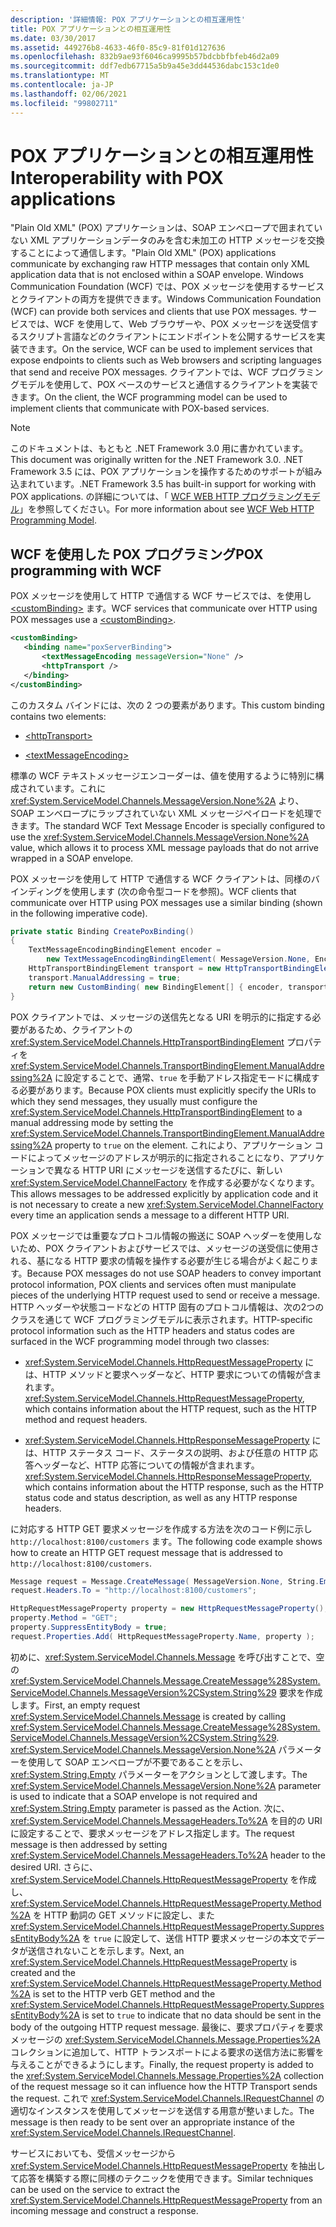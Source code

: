 ```yaml
---
description: '詳細情報: POX アプリケーションとの相互運用性'
title: POX アプリケーションとの相互運用性
ms.date: 03/30/2017
ms.assetid: 449276b8-4633-46f0-85c9-81f01d127636
ms.openlocfilehash: 832b9ae93f6046ca9995b57bdcbbfbfeb46d2a09
ms.sourcegitcommit: ddf7edb67715a5b9a45e3dd44536dabc153c1de0
ms.translationtype: MT
ms.contentlocale: ja-JP
ms.lasthandoff: 02/06/2021
ms.locfileid: "99802711"
---
```

# <a name="interoperability-with-pox-applications"></a><span data-ttu-id="c1aff-103">POX アプリケーションとの相互運用性</span><span class="sxs-lookup"><span data-stu-id="c1aff-103">Interoperability with POX applications</span></span>

<span data-ttu-id="c1aff-104">"Plain Old XML" (POX) アプリケーションは、SOAP エンベロープで囲まれていない XML アプリケーションデータのみを含む未加工の HTTP メッセージを交換することによって通信します。</span><span class="sxs-lookup"><span data-stu-id="c1aff-104">"Plain Old XML" (POX) applications communicate by exchanging raw HTTP messages that contain only XML application data that is not enclosed within a SOAP envelope.</span></span> <span data-ttu-id="c1aff-105">Windows Communication Foundation (WCF) では、POX メッセージを使用するサービスとクライアントの両方を提供できます。</span><span class="sxs-lookup"><span data-stu-id="c1aff-105">Windows Communication Foundation (WCF) can provide both services and clients that use POX messages.</span></span> <span data-ttu-id="c1aff-106">サービスでは、WCF を使用して、Web ブラウザーや、POX メッセージを送受信するスクリプト言語などのクライアントにエンドポイントを公開するサービスを実装できます。</span><span class="sxs-lookup"><span data-stu-id="c1aff-106">On the service, WCF can be used to implement services that expose endpoints to clients such as Web browsers and scripting languages that send and receive POX messages.</span></span> <span data-ttu-id="c1aff-107">クライアントでは、WCF プログラミングモデルを使用して、POX ベースのサービスと通信するクライアントを実装できます。</span><span class="sxs-lookup"><span data-stu-id="c1aff-107">On the client, the WCF programming model can be used to implement clients that communicate with POX-based services.</span></span>  
  
> [!NOTE]
> <span data-ttu-id="c1aff-108">このドキュメントは、もともと .NET Framework 3.0 用に書かれています。</span><span class="sxs-lookup"><span data-stu-id="c1aff-108">This document was originally written for the .NET Framework 3.0.</span></span>  <span data-ttu-id="c1aff-109">.NET Framework 3.5 には、POX アプリケーションを操作するためのサポートが組み込まれています。</span><span class="sxs-lookup"><span data-stu-id="c1aff-109">.NET Framework 3.5 has built-in support for working with POX applications.</span></span> <span data-ttu-id="c1aff-110">の詳細については、「 [WCF WEB HTTP プログラミングモデル](wcf-web-http-programming-model.md)」を参照してください。</span><span class="sxs-lookup"><span data-stu-id="c1aff-110">For more information about see [WCF Web HTTP Programming Model](wcf-web-http-programming-model.md).</span></span>
  
## <a name="pox-programming-with-wcf"></a><span data-ttu-id="c1aff-111">WCF を使用した POX プログラミング</span><span class="sxs-lookup"><span data-stu-id="c1aff-111">POX programming with WCF</span></span>

<span data-ttu-id="c1aff-112">POX メッセージを使用して HTTP で通信する WCF サービスでは、を使用し [\<customBinding>](../../configure-apps/file-schema/wcf/custombinding.md) ます。</span><span class="sxs-lookup"><span data-stu-id="c1aff-112">WCF services that communicate over HTTP using POX messages use a [\<customBinding>](../../configure-apps/file-schema/wcf/custombinding.md).</span></span>

```xml
<customBinding>
   <binding name="poxServerBinding">
       <textMessageEncoding messageVersion="None" />
       <httpTransport />
   </binding>
</customBinding>
```

<span data-ttu-id="c1aff-113">このカスタム バインドには、次の 2 つの要素があります。</span><span class="sxs-lookup"><span data-stu-id="c1aff-113">This custom binding contains two elements:</span></span>

- [\<httpTransport>](../../configure-apps/file-schema/wcf/httptransport.md)

- [\<textMessageEncoding>](../../configure-apps/file-schema/wcf/textmessageencoding.md)

<span data-ttu-id="c1aff-114">標準の WCF テキストメッセージエンコーダーは、値を使用するように特別に構成されています。これに <xref:System.ServiceModel.Channels.MessageVersion.None%2A> より、SOAP エンベロープにラップされていない XML メッセージペイロードを処理できます。</span><span class="sxs-lookup"><span data-stu-id="c1aff-114">The standard WCF Text Message Encoder is specially configured to use the <xref:System.ServiceModel.Channels.MessageVersion.None%2A> value, which allows it to process XML message payloads that do not arrive wrapped in a SOAP envelope.</span></span>

<span data-ttu-id="c1aff-115">POX メッセージを使用して HTTP で通信する WCF クライアントは、同様のバインディングを使用します (次の命令型コードを参照)。</span><span class="sxs-lookup"><span data-stu-id="c1aff-115">WCF clients that communicate over HTTP using POX messages use a similar binding (shown in the following imperative code).</span></span>

```csharp
private static Binding CreatePoxBinding()
{
    TextMessageEncodingBindingElement encoder =
        new TextMessageEncodingBindingElement( MessageVersion.None, Encoding.UTF8 );
    HttpTransportBindingElement transport = new HttpTransportBindingElement();
    transport.ManualAddressing = true;
    return new CustomBinding( new BindingElement[] { encoder, transport } );
}
```

<span data-ttu-id="c1aff-116">POX クライアントでは、メッセージの送信先となる URI を明示的に指定する必要があるため、クライアントの <xref:System.ServiceModel.Channels.HttpTransportBindingElement> プロパティを <xref:System.ServiceModel.Channels.TransportBindingElement.ManualAddressing%2A> に設定することで、通常、`true` を手動アドレス指定モードに構成する必要があります。</span><span class="sxs-lookup"><span data-stu-id="c1aff-116">Because POX clients must explicitly specify the URIs to which they send messages, they usually must configure the <xref:System.ServiceModel.Channels.HttpTransportBindingElement> to a manual addressing mode by setting the <xref:System.ServiceModel.Channels.TransportBindingElement.ManualAddressing%2A> property to `true` on the element.</span></span> <span data-ttu-id="c1aff-117">これにより、アプリケーション コードによってメッセージのアドレスが明示的に指定されることになり、アプリケーションで異なる HTTP URI にメッセージを送信するたびに、新しい <xref:System.ServiceModel.ChannelFactory> を作成する必要がなくなります。</span><span class="sxs-lookup"><span data-stu-id="c1aff-117">This allows messages to be addressed explicitly by application code and it is not necessary to create a new <xref:System.ServiceModel.ChannelFactory> every time an application sends a message to a different HTTP URI.</span></span>

<span data-ttu-id="c1aff-118">POX メッセージでは重要なプロトコル情報の搬送に SOAP ヘッダーを使用しないため、POX クライアントおよびサービスでは、メッセージの送受信に使用される、基になる HTTP 要求の情報を操作する必要が生じる場合がよく起こります。</span><span class="sxs-lookup"><span data-stu-id="c1aff-118">Because POX messages do not use SOAP headers to convey important protocol information, POX clients and services often must manipulate pieces of the underlying HTTP request used to send or receive a message.</span></span> <span data-ttu-id="c1aff-119">HTTP ヘッダーや状態コードなどの HTTP 固有のプロトコル情報は、次の2つのクラスを通じて WCF プログラミングモデルに表示されます。</span><span class="sxs-lookup"><span data-stu-id="c1aff-119">HTTP-specific protocol information such as the HTTP headers and status codes are surfaced in the WCF programming model through two classes:</span></span>

- <span data-ttu-id="c1aff-120"><xref:System.ServiceModel.Channels.HttpRequestMessageProperty> には、HTTP メソッドと要求ヘッダーなど、HTTP 要求についての情報が含まれます。</span><span class="sxs-lookup"><span data-stu-id="c1aff-120"><xref:System.ServiceModel.Channels.HttpRequestMessageProperty>, which contains information about the HTTP request, such as the HTTP method and request headers.</span></span>

- <span data-ttu-id="c1aff-121"><xref:System.ServiceModel.Channels.HttpResponseMessageProperty> には、HTTP ステータス コード、ステータスの説明、および任意の HTTP 応答ヘッダーなど、HTTP 応答についての情報が含まれます。</span><span class="sxs-lookup"><span data-stu-id="c1aff-121"><xref:System.ServiceModel.Channels.HttpResponseMessageProperty>, which contains information about the HTTP response, such as the HTTP status code and status description, as well as any HTTP response headers.</span></span>
  
<span data-ttu-id="c1aff-122">に対応する HTTP GET 要求メッセージを作成する方法を次のコード例に示し `http://localhost:8100/customers` ます。</span><span class="sxs-lookup"><span data-stu-id="c1aff-122">The following code example shows how to create an HTTP GET request message that is addressed to `http://localhost:8100/customers`.</span></span>

```csharp
Message request = Message.CreateMessage( MessageVersion.None, String.Empty );
request.Headers.To = "http://localhost:8100/customers";

HttpRequestMessageProperty property = new HttpRequestMessageProperty();
property.Method = "GET";
property.SuppressEntityBody = true;
request.Properties.Add( HttpRequestMessageProperty.Name, property );
```

<span data-ttu-id="c1aff-123">初めに、<xref:System.ServiceModel.Channels.Message> を呼び出すことで、空の <xref:System.ServiceModel.Channels.Message.CreateMessage%28System.ServiceModel.Channels.MessageVersion%2CSystem.String%29> 要求を作成します。</span><span class="sxs-lookup"><span data-stu-id="c1aff-123">First, an empty request <xref:System.ServiceModel.Channels.Message> is created by calling <xref:System.ServiceModel.Channels.Message.CreateMessage%28System.ServiceModel.Channels.MessageVersion%2CSystem.String%29>.</span></span> <span data-ttu-id="c1aff-124"><xref:System.ServiceModel.Channels.MessageVersion.None%2A> パラメーターを使用して SOAP エンベロープが不要であることを示し、<xref:System.String.Empty> パラメーターをアクションとして渡します。</span><span class="sxs-lookup"><span data-stu-id="c1aff-124">The <xref:System.ServiceModel.Channels.MessageVersion.None%2A> parameter is used to indicate that a SOAP envelope is not required and <xref:System.String.Empty> parameter is passed as the Action.</span></span> <span data-ttu-id="c1aff-125">次に、<xref:System.ServiceModel.Channels.MessageHeaders.To%2A> を目的の URI に設定することで、要求メッセージをアドレス指定します。</span><span class="sxs-lookup"><span data-stu-id="c1aff-125">The request message is then addressed by setting <xref:System.ServiceModel.Channels.MessageHeaders.To%2A> header to the desired URI.</span></span> <span data-ttu-id="c1aff-126">さらに、<xref:System.ServiceModel.Channels.HttpRequestMessageProperty> を作成し、<xref:System.ServiceModel.Channels.HttpRequestMessageProperty.Method%2A> を HTTP 動詞の GET メソッドに設定し、また <xref:System.ServiceModel.Channels.HttpRequestMessageProperty.SuppressEntityBody%2A> を `true` に設定して、送信 HTTP 要求メッセージの本文でデータが送信されないことを示します。</span><span class="sxs-lookup"><span data-stu-id="c1aff-126">Next, an <xref:System.ServiceModel.Channels.HttpRequestMessageProperty> is created and the <xref:System.ServiceModel.Channels.HttpRequestMessageProperty.Method%2A> is set to the HTTP verb GET method and the <xref:System.ServiceModel.Channels.HttpRequestMessageProperty.SuppressEntityBody%2A> is set to `true` to indicate that no data should be sent in the body of the outgoing HTTP request message.</span></span> <span data-ttu-id="c1aff-127">最後に、要求プロパティを要求メッセージの <xref:System.ServiceModel.Channels.Message.Properties%2A> コレクションに追加して、HTTP トランスポートによる要求の送信方法に影響を与えることができるようにします。</span><span class="sxs-lookup"><span data-stu-id="c1aff-127">Finally, the request property is added to the <xref:System.ServiceModel.Channels.Message.Properties%2A> collection of the request message so it can influence how the HTTP Transport sends the request.</span></span> <span data-ttu-id="c1aff-128">これで <xref:System.ServiceModel.Channels.IRequestChannel> の適切なインスタンスを使用してメッセージを送信する用意が整いました。</span><span class="sxs-lookup"><span data-stu-id="c1aff-128">The message is then ready to be sent over an appropriate instance of the <xref:System.ServiceModel.Channels.IRequestChannel>.</span></span>

<span data-ttu-id="c1aff-129">サービスにおいても、受信メッセージから <xref:System.ServiceModel.Channels.HttpRequestMessageProperty> を抽出して応答を構築する際に同様のテクニックを使用できます。</span><span class="sxs-lookup"><span data-stu-id="c1aff-129">Similar techniques can be used on the service to extract the <xref:System.ServiceModel.Channels.HttpRequestMessageProperty> from an incoming message and construct a response.</span></span>
